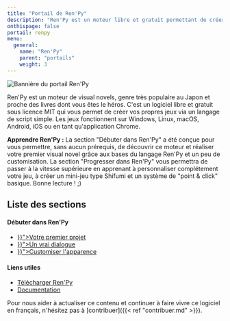 ```yaml
---
title: "Portail de Ren'Py"
description: "Ren'Py est un moteur libre et gratuit permettant de créer des visual novels sur Windows, Linux, macOS, Android et iOS."
onthispage: false
portail: renpy
menu:
  general:
    name: "Ren'Py"
    parent: "portails"
    weight: 3
---
```


![Bannière du portail Ren'Py](/images/renpy/banniere.png)

Ren'Py est un moteur de visual novels, genre très populaire au Japon et proche des livres dont vous êtes le héros. C'est un logiciel libre et gratuit sous licence MIT qui vous permet de créer vos propres jeux via un langage de script simple. Les jeux fonctionnent sur Windows, Linux, macOS, Android, iOS ou en tant qu'application Chrome.

**Apprendre Ren'Py :** La section "Débuter dans Ren'Py" a été conçue pour vous permettre, sans aucun prérequis, de découvrir ce moteur et réaliser votre premier visual novel grâce aux bases du langage Ren'Py et un peu de customisation. La section "Progresser dans Ren'Py" vous permettra de passer à la vitesse supérieure en apprenant à personnaliser complétement votre jeu, à créer un mini-jeu type Shifumi et un système de "point & click" basique. Bonne lecture ! ;)

## Liste des sections

<div id="index-flex-container">
    <section>
        <h4>Débuter dans Ren'Py</h4>
        <ul>
          <li><a href="{{< ref "renpy/premierprojet.md" >}}">Votre premier projet</a></li>
          <li><a href="{{< ref "renpy/dialogue.md" >}}">Un vrai dialogue</a></li>
          <li><a href="{{< ref "renpy/customiser.md" >}}">Customiser l'apparence</a></li>
        </ul>
    </section>
    <section>
    	<h4>Liens utiles</h4>
        <ul>
          <li><a href="https://renpy.org/latest.html">Télécharger Ren'Py</a></li>
          <li><a href="https://renpy.org/doc/html/">Documentation</a></li>
        </ul>
    </section>
</div>

Pour nous aider à actualiser ce contenu et continuer à faire vivre ce logiciel en français, n'hésitez pas à [contribuer]({{< ref "contribuer.md" >}}).
